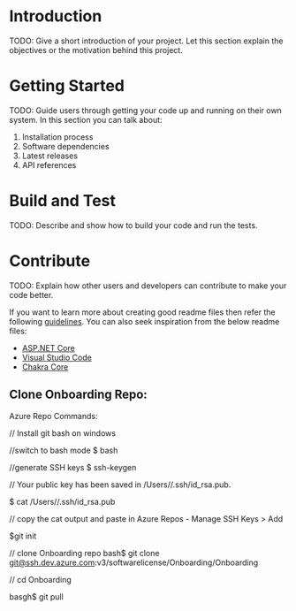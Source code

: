 # Introduction 
TODO: Give a short introduction of your project. Let this section explain the objectives or the motivation behind this project. 

# Getting Started
TODO: Guide users through getting your code up and running on their own system. In this section you can talk about:
1.	Installation process
2.	Software dependencies
3.	Latest releases
4.	API references

# Build and Test
TODO: Describe and show how to build your code and run the tests. 

# Contribute
TODO: Explain how other users and developers can contribute to make your code better. 

If you want to learn more about creating good readme files then refer the following [guidelines](https://docs.microsoft.com/en-us/azure/devops/repos/git/create-a-readme?view=azure-devops). You can also seek inspiration from the below readme files:
- [ASP.NET Core](https://github.com/aspnet/Home)
- [Visual Studio Code](https://github.com/Microsoft/vscode)
- [Chakra Core](https://github.com/Microsoft/ChakraCore)


Clone Onboarding Repo:
--------------------------------------
Azure Repo Commands:

// Install git bash on windows

//switch to bash mode
$ bash

//generate SSH keys
$ ssh-keygen

// Your public key has been saved in /Users/<user>/.ssh/id_rsa.pub.

$ cat /Users/<user>/.ssh/id_rsa.pub

// copy the cat output and paste in Azure Repos - Manage  SSH Keys > Add

$git init

// clone Onboarding repo
bash$ git clone git@ssh.dev.azure.com:v3/softwarelicense/Onboarding/Onboarding


// cd Onboarding

basgh$ git pull